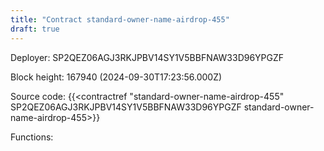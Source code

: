 ```yaml
---
title: "Contract standard-owner-name-airdrop-455"
draft: true
---
```

Deployer: SP2QEZ06AGJ3RKJPBV14SY1V5BBFNAW33D96YPGZF


 



Block height: 167940 (2024-09-30T17:23:56.000Z)

Source code: {{<contractref "standard-owner-name-airdrop-455" SP2QEZ06AGJ3RKJPBV14SY1V5BBFNAW33D96YPGZF standard-owner-name-airdrop-455>}}

Functions:


